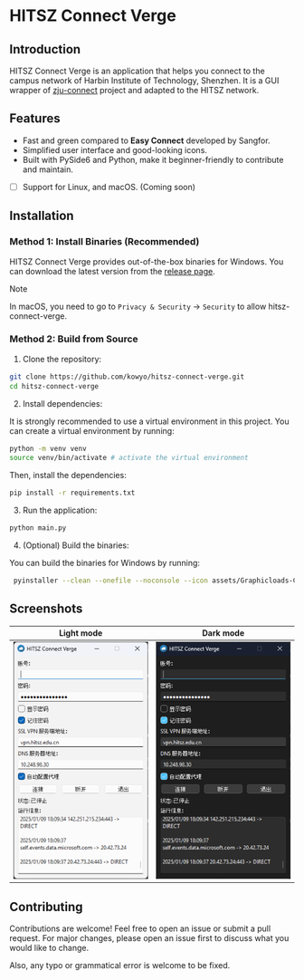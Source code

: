 # HITSZ Connect Verge

## Introduction

HITSZ Connect Verge is an application that helps you connect to the campus network of Harbin Institute of Technology, Shenzhen. It is a GUI wrapper of [zju-connect](https://github.com/Mythologyli/zju-connect) project and adapted to the HITSZ network.

## Features

- Fast and green compared to **Easy Connect** developed by Sangfor.
- Simplified user interface and good-looking icons.
- Built with PySide6 and Python, make it beginner-friendly to contribute and maintain.
- [ ] Support for Linux, and macOS. (Coming soon)

## Installation

### Method 1: Install Binaries (Recommended)

HITSZ Connect Verge provides out-of-the-box binaries for Windows. You can download the latest version from the [release page](https://github.com/kowyo/hitsz-connect-verge/releases/latest).

> [!NOTE]
> In macOS, you need to go to `Privacy & Security` -> `Security` to allow hitsz-connect-verge.

### Method 2: Build from Source

1. Clone the repository:

```bash
git clone https://github.com/kowyo/hitsz-connect-verge.git
cd hitsz-connect-verge
```

2. Install dependencies:

It is strongly recommended to use a virtual environment in this project. You can create a virtual environment by running:

```bash
python -m venv venv
source venv/bin/activate # activate the virtual environment
```

Then, install the dependencies:

```bash
pip install -r requirements.txt
```

3. Run the application:

```bash
python main.py
```

4. (Optional) Build the binaries:

You can build the binaries for Windows by running:

```bash
 pyinstaller --clean --onefile --noconsole --icon assets/Graphicloads-Colorful-Long-Shadow-Cloud.ico --add-data "assets;assets" -n hitsz-connect-verge main.py
```

## Screenshots

<!-- dark mode and light mode -->
|   Light mode   |   Dark mode   |
| ---- | ---- |
|  ![Light](assets/light.png)    | ![Dark](assets/dark.png)  |

## Contributing

Contributions are welcome! Feel free to open an issue or submit a pull request. For major changes, please open an issue first to discuss what you would like to change.

Also, any typo or grammatical error is welcome to be fixed.
